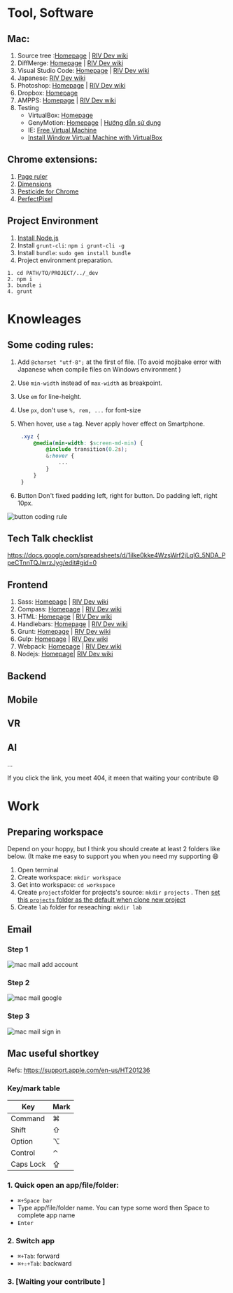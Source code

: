 # Tool, Software

## Mac:

1. Source tree :[Homepage](https://www.sourcetreeapp.com/) | [RIV Dev wiki](https://github.com/riv-dev/git/wiki)
2. DiffMerge: [Homepage](https://sourcegear.com/diffmerge/) | [RIV Dev wiki](https://github.com/riv-dev/git/wiki/How-to-resolve-conflicts)
3. Visual Studio Code: [Homepage](https://code.visualstudio.com/) | [RIV Dev wiki](https://github.com/riv-dev/Visual-Studio-Code/wiki)
4. Japanese: [RIV Dev wiki](https://github.com/riv-dev/Japanese-font-families)
5. Photoshop: [Homepage](http://www.photoshop.com/) | [RIV Dev wiki](https://github.com/riv-dev/photoshop/wiki)
6. Dropbox: [Homepage](https://www.dropbox.com)
7. AMPPS: [Homepage](http://www.ampps.com/) | [RIV Dev wiki](https://github.com/riv-dev/ampps/wiki)
8. Testing
    - VirtualBox: [Homepage](https://www.virtualbox.org/wiki/Downloads)
    - GenyMotion: [Homepage](https://www.genymotion.com/) | [Hướng dẫn sử dụng](https://github.com/riv-dev/welcome/wiki/_genymotion)
    - IE: [Free Virtual Machine](https://developer.microsoft.com/en-us/microsoft-edge/tools/vms/)
    - [Install Window Virtual Machine with VirtualBox](https://drive.google.com/drive/u/0/folders/0B2x6OMK4si7seWRfcDg0RkQ4Vjg)
    
    
## Chrome extensions: 

1. [Page ruler](https://chrome.google.com/webstore/detail/page-ruler/jlpkojjdgbllmedoapgfodplfhcbnbpn)
2. [Dimensions](https://chrome.google.com/webstore/detail/dimensions/baocaagndhipibgklemoalmkljaimfdj)
3. [Pesticide for Chrome](https://chrome.google.com/webstore/detail/pesticide-for-chrome/bblbgcheenepgnnajgfpiicnbbdmmooh)
4. [PerfectPixel](https://chrome.google.com/webstore/detail/perfectpixel-by-welldonec/dkaagdgjmgdmbnecmcefdhjekcoceebi?hl=en)

## Project Environment 

1. [Install Node.js](https://github.com/riv-dev/nodejs/wiki/Install-Nodejs)
2. Install `grunt-cli`: `npm i grunt-cli -g`
3. Install `bundle`: `sudo gem install bundle`
4. Project environment preparation. 

```
1. cd PATH/TO/PROJECT/../_dev
2. npm i
3. bundle i
4. grunt 
```

# Knowleages 

## Some coding rules:

1. Add `@charset "utf-8";` at the first of file. (To avoid mojibake error with Japanese when compile files on Windows environment )
2. Use `min-width` instead of `max-width` as breakpoint.
3. Use `em` for line-height.
4. Use `px`, don't use `%, rem, ...` for font-size
5. When hover, use `a` tag. Never apply hover effect on Smartphone.

   ```css
    .xyz {
        @media(min-width: $screen-md-min) {
            @include transition(0.2s);
            &:hover {
                ...
            }
        }
    }
   ```
   
6. Button 
   Don't fixed padding left, right for button.
   Do padding left, right 10px. 
 
 ![button coding rule](https://github.com/riv-dev/welcome/blob/master/images/button.png)
 
## Tech Talk checklist 

https://docs.google.com/spreadsheets/d/1ilke0kke4WzsWrf2jLqlG_5NDA_PpeCTnnTQJwrzJyg/edit#gid=0

## Frontend 

1. Sass: [Homepage](http://sass-lang.com/) | [RIV Dev wiki](https://github.com/riv-dev/sass)
2. Compass: [Homepage](http://compass-style.org/) | [RIV Dev wiki](https://github.com/riv-dev/compass)
3. HTML: [Homepage](https://www.w3.org/html/) | [RIV Dev wiki](https://github.com/riv-dev/html)
4. Handlebars: [Homepage](http://handlebarsjs.com/) | [RIV Dev wiki](https://github.com/riv-dev/handlebars)
5. Grunt: [Homepage](http://gruntjs.com/) | [RIV Dev wiki](https://github.com/riv-dev/grunt)
6. Gulp: [Homepage](http://gulpjs.com/) | [RIV Dev wiki](https://github.com/riv-dev/gulp)
7. Webpack: [Homepage](https://webpack.github.io/) | [RIV Dev wiki](https://github.com/riv-dev/webpack)
8. Nodejs: [Homepage](https://nodejs.org/en/)| [RIV Dev wiki](https://github.com/riv-dev/nodejs)

## Backend

## Mobile 

## VR 

## AI

...

If you click the link, you meet 404, it meen that waiting your contribute :smile: 

# Work

## Preparing workspace

Depend on your hoppy, but I think you should create at least 2 folders like below. (It make me easy to support you when you need my supporting :smile: 

1. Open terminal 
2. Create workspace: `mkdir workspace`
3. Get into workspace: `cd workspace`
4. Create `projects`folder for projects's source:  `mkdir projects` . Then [set this `projects` folder as the default when clone new project](https://github.com/riv-dev/git/wiki/Setting#general-setting)
5. Create `lab` folder for reseaching:     `mkdir lab`

## Email 

### Step 1
![mac mail add account](https://github.com/riv-dev/welcome/blob/master/images/mac-mail-add-account.png)

### Step 2

![mac mail google](https://github.com/riv-dev/welcome/blob/master/images/mac-mail-google.png)


### Step 3

![mac mail sign in](https://github.com/riv-dev/welcome/blob/master/images/mac-mail-sign-in.png)

## Mac useful shortkey 

Refs: https://support.apple.com/en-us/HT201236

### Key/mark table 

| Key       | Mark |
|-----------|------|
| Command   | ⌘    |
| Shift     | ⇧    |
| Option    | ⌥    |
| Control   | ⌃    |
| Caps Lock | ⇪    |

### 1. Quick open an app/file/folder: 
- `⌘+Space bar`
- Type app/file/folder name. You can type some word then Space to complete app name 
- `Enter` 

### 2. Switch app 

- `⌘+Tab`: forward 
- `⌘+⇧+Tab`:  backward

### 3. [Waiting your contribute ]




